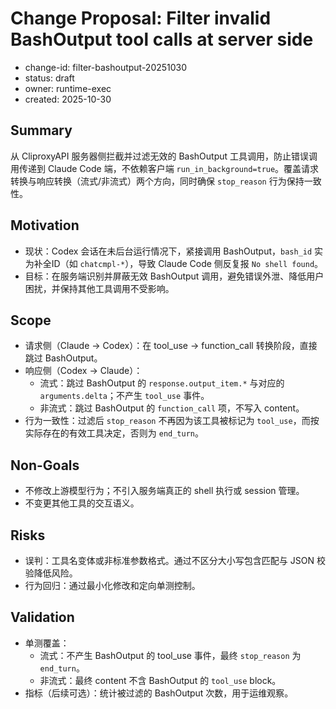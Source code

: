 # Change Proposal: Filter invalid BashOutput tool calls at server side

- change-id: filter-bashoutput-20251030
- status: draft
- owner: runtime-exec
- created: 2025-10-30

## Summary
从 CliproxyAPI 服务器侧拦截并过滤无效的 BashOutput 工具调用，防止错误调用传递到 Claude Code 端，不依赖客户端 `run_in_background=true`。覆盖请求转换与响应转换（流式/非流式）两个方向，同时确保 `stop_reason` 行为保持一致性。

## Motivation
- 现状：Codex 会话在未后台运行情况下，紧接调用 BashOutput，`bash_id` 实为补全ID（如 `chatcmpl-*`），导致 Claude Code 侧反复报 `No shell found`。
- 目标：在服务端识别并屏蔽无效 BashOutput 调用，避免错误外泄、降低用户困扰，并保持其他工具调用不受影响。

## Scope
- 请求侧（Claude → Codex）：在 tool_use → function_call 转换阶段，直接跳过 BashOutput。
- 响应侧（Codex → Claude）：
  - 流式：跳过 BashOutput 的 `response.output_item.*` 与对应的 `arguments.delta`；不产生 `tool_use` 事件。
  - 非流式：跳过 BashOutput 的 `function_call` 项，不写入 content。
- 行为一致性：过滤后 `stop_reason` 不再因为该工具被标记为 `tool_use`，而按实际存在的有效工具决定，否则为 `end_turn`。

## Non-Goals
- 不修改上游模型行为；不引入服务端真正的 shell 执行或 session 管理。
- 不变更其他工具的交互语义。

## Risks
- 误判：工具名变体或非标准参数格式。通过不区分大小写包含匹配与 JSON 校验降低风险。
- 行为回归：通过最小化修改和定向单测控制。

## Validation
- 单测覆盖：
  - 流式：不产生 BashOutput 的 tool_use 事件，最终 `stop_reason` 为 `end_turn`。
  - 非流式：最终 content 不含 BashOutput 的 `tool_use` block。
- 指标（后续可选）：统计被过滤的 BashOutput 次数，用于运维观察。
